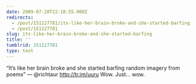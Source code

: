 ```yaml
---
date: 2009-07-28T22:18:55.000Z
redirects:
  - /post/151127781/its-like-her-brain-broke-and-she-started-barfing
  - /post/151127781
slug: its-like-her-brain-broke-and-she-started-barfing
title: ''
tumblrid: 151127781
type: text
---
```

<p>&ldquo;It&rsquo;s like her brain broke and she started barfing random imagery from poems&rdquo; — @richtaur <a href="http://tr.im/uuru">http://tr.im/uuru</a> Wow. Just… wow.</p>
